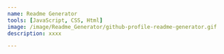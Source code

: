```yaml
---
name: Readme Generator
tools: [JavaScript, CSS, Html]
image: /image/Readme_Generator/github-profile-readme-generator.gif
description: xxxx

---
```


